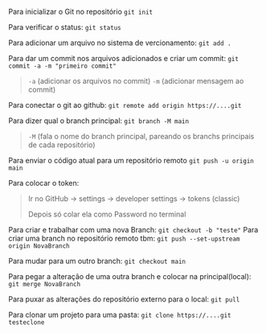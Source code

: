 Para inicializar o Git no repositório
`git init`

Para verificar o status:
`git status`

Para adicionar um arquivo no sistema de vercionamento:
`git add .`

Para dar um commit nos arquivos adicionados e criar um commit:
`git commit -a -m "primeiro commit"`
>`-a` (adicionar os arquivos no commit)
>`-m` (adicionar mensagem ao commit)

Para conectar o git ao github:
`git remote add origin https://....git `

Para dizer qual o branch principal:
`git branch -M main`
>`-M` (fala o nome do branch principal, pareando os branchs principais de cada repositório)

Para enviar o código atual para um repositório remoto
`git push -u origin main`

Para colocar o token:
> Ir no GitHub -> settings -> developer settings -> tokens (classic)
> 
> Depois só colar ela como Password no terminal

Para criar e trabalhar com uma nova Branch:
`git checkout -b "teste"`
Para criar uma branch no repositório remoto tbm:
`git push --set-upstream origin NovaBranch `

Para mudar para um outro branch:
`git checkout main`

Para pegar a alteração de uma outra branch e colocar na principal(local):
`git merge NovaBranch`

Para puxar as alterações do repositório externo para o local:
`git pull`

Para clonar um projeto para uma pasta:
`git clone https://....git testeclone`